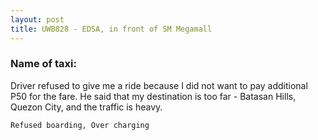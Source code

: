 ```yaml
---
layout: post
title: UWB828 - EDSA, in front of SM Megamall
---
```


### Name of taxi: 

Driver refused to give me a ride because I did not want to pay additional P50 for the fare. He said that my destination is too far - Batasan Hills, Quezon City, and the traffic is heavy.

```Refused boarding, Over charging```
